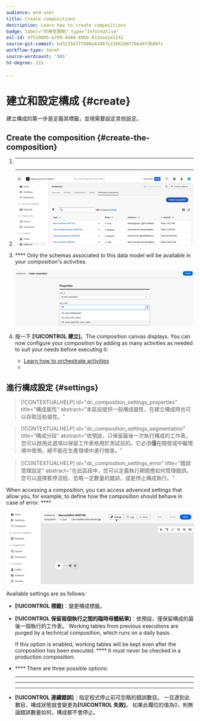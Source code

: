 ```yaml
---
audience: end-user
title: Create compositions
description: Learn how to create compositions
badge: label="可用性限制" type="Informative"
exl-id: 4f510805-b700-444d-89bb-832eaa1e3242
source-git-commit: bd3223a77f490a43487e21662d8f766d4f9b06fc
workflow-type: tm+mt
source-wordcount: '501'
ht-degree: 21%

---
```


# 建立和設定構成 {#create}

建立構成的第一步是定義其標籤，並視需要設定其他設定。

## Create the composition {#create-the-composition}

1. ********

1. ****

   ![](assets/composition-create.png)

1. **** Only the schemas associated to this data model will be available in your composition&#39;s activities.

   ![](assets/composition-select-schema.png)

1. 按一下 **[!UICONTROL 建立]**。The composition canvas displays. You can now configure your composition by adding as many activities as needed to suit your needs before executing it:

   * [Learn how to orchestrate activities](orchestrate-activities.md)
   * [](start-monitor-composition.md)

## 進行構成設定 {#settings}

>[!CONTEXTUALHELP]
>id="dc_composition_settings_properties"
>title="構成屬性"
>abstract="本區段提供一般構成屬性，在建立構成時也可以存取這些屬性。"

>[!CONTEXTUALHELP]
>id="dc_composition_settings_segmentation"
>title="構成分段"
>abstract="依預設，只保留最後一次執行構成的工作表。您可以啟用此選項以保留工作表格用於測試目的。它必須&#x200B;**僅**&#x200B;在開發或中繼環境中使用。絕不能在生產環境中進行檢查。"

>[!CONTEXTUALHELP]
>id="dc_composition_settings_error"
>title="錯誤管理設定"
>abstract="在此區段中，您可以定義執行期間應如何管理錯誤。您可以選擇暫停流程、忽略一定數量的錯誤，或是停止構成執行。"

When accessing a composition, you can access advanced settings that allow you, for example, to define how the composition should behave in case of error. ****

![](assets/composition-create-settings.png)

Available settings are as follows:

* **[!UICONTROL 標籤]**：變更構成標籤。

* **[!UICONTROL 保留兩個執行之間的臨時母體結果]**：依預設，僅保留構成的最後一個執行的工作表。 Working tables from previous executions are purged by a technical composition, which runs on a daily basis.

  If this option is enabled, working tables will be kept even after the composition has been executed. **** It must never be checked in a production composition.

* **** There are three possible options:

   * ************
   * ************
   * ************

* **[!UICONTROL 連續錯誤]**：指定程式停止前可忽略的錯誤數目。 一旦達到此數目，構成狀態就會變更為&#x200B;**[!UICONTROL 失敗]**。 如果此欄位的值為0，則無論錯誤數量如何，構成都不會停止。
